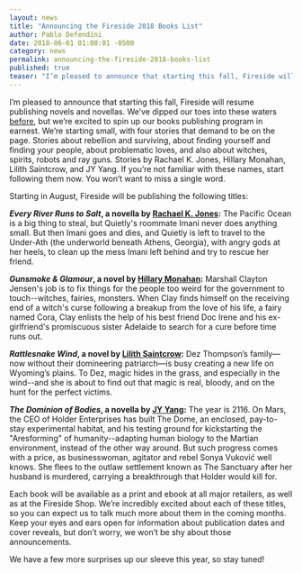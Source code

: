 ```yaml
---
layout: news
title: "Announcing the Fireside 2018 Books List"
author: Pablo Defendini
date: 2018-06-01 01:00:01 -0500
category: news
permalink: announcing-the-fireside-2018-books-list
published: true
teaser: "I’m pleased to announce that starting this fall, Fireside will begin publishing a small number of novels and novellas. Here's our list for 2018."
---
```


I’m pleased to announce that starting this fall, Fireside will resume publishing novels and novellas. We’ve dipped our toes into these waters  [before](https://firesidefiction.com/books/), but we’re excited to spin up our books publishing program in earnest. We’re starting small, with four stories that demand to be on the page. Stories about rebellion and surviving, about finding yourself and finding your people, about problematic loves, and also about witches, spirits, robots and ray guns. Stories by Rachael K. Jones, Hillary Monahan, Lilith Saintcrow, and JY Yang. If you’re not familiar with these names, start following them now. You won’t want to miss a single word.

Starting in August, Fireside will be publishing the following titles:

**_Every River Runs to Salt_, a novella by [Rachael K. Jones](https://twitter.com/rachaelkjones):** The Pacific Ocean is a big thing to steal, but Quietly's roommate Imani never does anything small. But then Imani goes and dies, and Quietly is left to travel to the Under-Ath (the underworld beneath Athens, Georgia), with angry gods at her heels, to clean up the mess Imani left behind and try to rescue her friend.

**_Gunsmoke & Glamour_, a novel by [Hillary Monahan](https://twitter.com/HillaryMonahan):** Marshall Clayton Jensen's job is to fix things for the people too weird for the government to touch--witches, fairies, monsters. When Clay finds himself on the receiving end of a witch's curse following a breakup from the love of his life, a fairy named Cora, Clay enlists the help of his best friend Doc Irene and his ex-girlfriend's promiscuous sister Adelaide to search for a cure before time runs out.

**_Rattlesnake Wind_, a novel by [Lilith Saintcrow](https://twitter.com/lilithsaintcrow):** Dez Thompson’s family—now without their domineering patriarch—is busy creating a new life on Wyoming’s plains. To Dez, magic hides in the grass, and especially in the wind--and she is about to find out that magic is real, bloody, and on the hunt for the perfect victims.

**_The Dominion of Bodies_, a novella by [JY Yang](https://twitter.com/halleluyang):** The year is 2116. On Mars, the CEO of Holder Enterprises has built The Dome, an enclosed, pay-to-stay experimental habitat, and his testing ground for kickstarting the "Aresforming" of humanity--adapting human biology to the Martian environment, instead of the other way around. But such progress comes with a price, as businesswoman, agitator and rebel Sonya Vuković well knows. She flees to the outlaw settlement known as The Sanctuary after her husband is murdered, carrying a breakthrough that Holder would kill for.

Each book will be available as a print and ebook at all major retailers, as well as at the Fireside Shop. We’re incredibly excited about each of these titles, so you can expect us to talk much more about them in the coming months. Keep your eyes and ears open for information about publication dates and cover reveals, but don’t worry, we won’t be shy about those announcements.

We have a few more surprises up our sleeve this year, so stay tuned!
